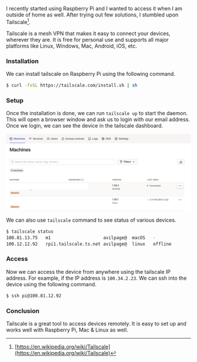 <!--
.. title: tailscale: Remote SSH Access to Pi or Any Device
.. slug: tailscale-remote-ssh-raspberry-pi
.. date: 2023-09-21 07:19:54 UTC+05:30
.. tags: devops, command-line
.. category: programming
.. link:
.. description: How to set up tailscale and access raspberry pi remotely anywhere.
.. type: text
-->

I recently started using Raspberry Pi and I wanted to access it when I am outside of home as well. After trying out few solutions, I stumbled upon Tailscale[^tailscale].

Tailscale is a mesh VPN that makes it easy to connect your devices, wherever they are. It is free for personal use and supports all major platforms like Linux, Windows, Mac, Android, iOS, etc.

### Installation

We can install tailscale on Raspberry Pi using the following command.

```bash
$ curl -fsSL https://tailscale.com/install.sh | sh
```

### Setup

Once the installation is done, we can run `tailscale up` to start the daemon. This will open a browser window and ask us to login with our email address. Once we login, we can see the device in the tailscale dashboard.

![tailscale dashboard](/images/tailscale-pi.png)

We can also use `tailscale` command to see status of various devices.

```bash
$ tailscale status
100.81.13.75   m1                    avilpage@  macOS   -
100.12.12.92   rpi1.tailscale.ts.net avilpage@  linux   offline
```


### Access

Now we can access the device from anywhere using the tailscale IP address. For example, if the IP address is `100.34.2.23`. We can ssh into the device using the following command.

```bash
$ ssh pi@100.81.12.92
```

### Conclusion

Tailscale is a great tool to access devices remotely. It is easy to set up and works well with Raspberry Pi, Mac & Linux as well.


[^tailscale]: [https://en.wikipedia.org/wiki/Tailscale](https://en.wikipedia.org/wiki/Tailscale)
